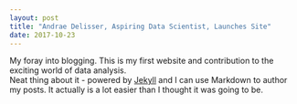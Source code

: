 ```yaml
---
layout: post
title: "Andrae Delisser, Aspiring Data Scientist, Launches Site"
date: 2017-10-23
---
```


My foray into blogging. This is my first website and contribution to the exciting world of data analysis.  
Neat thing about it - powered by [Jekyll](http://jekyllrb.com) and I can use Markdown to author my posts.
It actually is a lot easier than I thought it was going to be.
